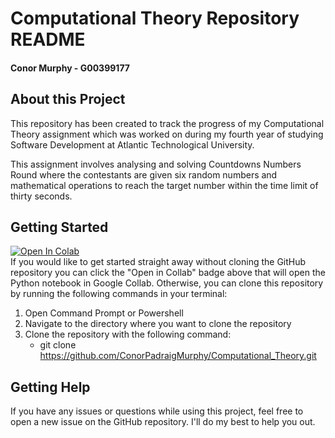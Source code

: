 # Computational Theory Repository README

#### Conor Murphy - G00399177

## About this Project

This repository has been created to track the progress of my Computational Theory assignment which was worked on during my fourth year of studying Software Development at Atlantic Technological University.

This assignment involves analysing and solving Countdowns Numbers Round where the contestants are given six random numbers and mathematical operations to reach the target number within the time limit of thirty seconds.

## Getting Started

<a target="_blank" href="https://colab.research.google.com/github/ConorPadraigMurphy/Computational_Theory/blob/main/computationalTheory.ipynb">
  <img src="https://colab.research.google.com/assets/colab-badge.svg" alt="Open In Colab"/>
</a>
<br/>
If you would like to get started straight away without cloning the GitHub repository you can click the "Open in Collab" badge above that will open the Python notebook in Google Collab. Otherwise, you can clone this repository by running the following commands in your terminal:

1. Open Command Prompt or Powershell
2. Navigate to the directory where you want to clone the repository
3. Clone the repository with the following command:
   - git clone https://github.com/ConorPadraigMurphy/Computational_Theory.git

## Getting Help

If you have any issues or questions while using this project, feel free to open a new issue on the GitHub repository. I'll do my best to help you out.
